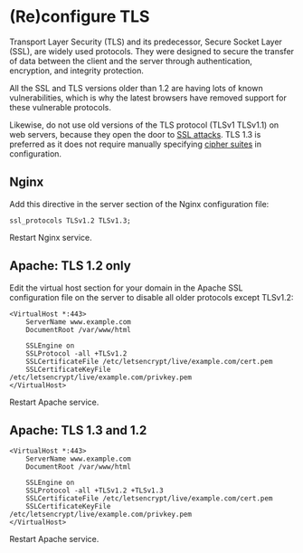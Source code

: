 # (Re)configure TLS

Transport Layer Security (TLS) and its predecessor, Secure Socket Layer (SSL), are widely used protocols. They were designed to secure the transfer of data between the client and the server through authentication, encryption, and integrity protection.

All the SSL and TLS versions older than 1.2 are having lots of known vulnerabilities, which is why the latest browsers have removed support for these vulnerable protocols. 

Likewise, do not use old versions of the TLS protocol (TLSv1 TLSv1.1) on web servers, because they open the door to [SSL attacks](red-network:docs/application/ssl). TLS 1.3 is preferred as it does not require manually specifying [cipher suites](cipher.md) in configuration.

## Nginx

Add this directive in the server section of the Nginx configuration file:

    ssl_protocols TLSv1.2 TLSv1.3;

Restart Nginx service.

## Apache: TLS 1.2 only

Edit the virtual host section for your domain in the Apache SSL configuration file on the server to disable all older protocols except TLSv1.2:

    <VirtualHost *:443>
        ServerName www.example.com
        DocumentRoot /var/www/html
    
        SSLEngine on
        SSLProtocol -all +TLSv1.2
        SSLCertificateFile /etc/letsencrypt/live/example.com/cert.pem
        SSLCertificateKeyFile /etc/letsencrypt/live/example.com/privkey.pem
    </VirtualHost>

Restart Apache service.

## Apache: TLS 1.3 and 1.2

    <VirtualHost *:443>
        ServerName www.example.com
        DocumentRoot /var/www/html
    
        SSLEngine on
        SSLProtocol -all +TLSv1.2 +TLSv1.3
        SSLCertificateFile /etc/letsencrypt/live/example.com/cert.pem
        SSLCertificateKeyFile /etc/letsencrypt/live/example.com/privkey.pem
    </VirtualHost>

Restart Apache service.
